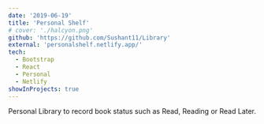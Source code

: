 ```yaml
---
date: '2019-06-19'
title: 'Personal Shelf'
# cover: './halcyon.png'
github: 'https://github.com/Sushant11/Library'
external: 'personalshelf.netlify.app/'
tech:
  - Bootstrap
  - React
  - Personal
  - Netlify
showInProjects: true
---
```


Personal Library to record book status such as Read, Reading or Read Later.